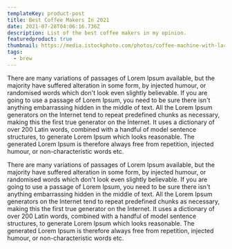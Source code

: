 ```yaml
---
templateKey: product-post
title: Best Coffee Makers In 2021
date: 2021-07-28T04:06:16.736Z
description: List of the best coffee makers in my opinion.
featuredproduct: true
thumbnail: https://media.istockphoto.com/photos/coffee-machine-with-large-copy-space-picture-id155556909?k=6&m=155556909&s=612x612&w=0&h=2_hbzk-kb34VOA5pPYpaM8xSnNLZYyePGR6SbhTC6yE=
tags:
  - brew
---
```


There are many variations of passages of Lorem Ipsum available, but the majority have suffered alteration in some form, by injected humour, or randomised words which don't look even slightly believable. If you are going to use a passage of Lorem Ipsum, you need to be sure there isn't anything embarrassing hidden in the middle of text. All the Lorem Ipsum generators on the Internet tend to repeat predefined chunks as necessary, making this the first true generator on the Internet. It uses a dictionary of over 200 Latin words, combined with a handful of model sentence structures, to generate Lorem Ipsum which looks reasonable. The generated Lorem Ipsum is therefore always free from repetition, injected humour, or non-characteristic words etc.

There are many variations of passages of Lorem Ipsum available, but the majority have suffered alteration in some form, by injected humour, or randomised words which don't look even slightly believable. If you are going to use a passage of Lorem Ipsum, you need to be sure there isn't anything embarrassing hidden in the middle of text. All the Lorem Ipsum generators on the Internet tend to repeat predefined chunks as necessary, making this the first true generator on the Internet. It uses a dictionary of over 200 Latin words, combined with a handful of model sentence structures, to generate Lorem Ipsum which looks reasonable. The generated Lorem Ipsum is therefore always free from repetition, injected humour, or non-characteristic words etc.
